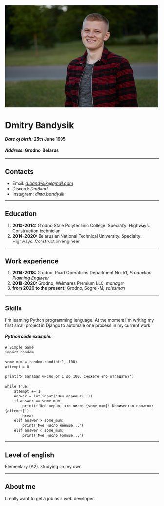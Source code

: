 ![Фото](images/image.jpg "Фото")
# Dmitry Bandysik 
#### _Date of birth:_ 25th June 1995
#### _Address:_ Grodno, Belarus
***

## Contacts
* Email: *d.bandysik@gmail.com*
* Discord: *DmBand*
* Instagram: *dima.bandysik*
***

## Education
1. **2010-2014:** Grodno State Polytechnic College. Specialty: Highways. Construction technician
2. **2014-2020:** Belarusian National Technical University. Specialty: Highways. Construction engineer
***

## Work experience
1. **2014-2018:** Grodno, Road Operations Department No. 51, *Production Planning Engineer*
2. **2018-2020:** Grodno, Welmares Premium LLC, *manager*
3. **from 2020 to the present:** Grodno, Sogrei-M, *salesman*
***

## Skills
I'm learning Python programming lenguage. At the moment I'm writing my first small project in Django to automate one process in my current work.

#### *Python code example:*
```
# Simple Game
import random

some_mum = random.randint(1, 100)
attempt = 0

print('Я загадал число от 1 до 100. Сможете его отгадать?')

while True:
    attempt += 1
    answer = int(input('Ваш вариант? '))
    if answer == some_mum:
        print(f'Всё верно, это число {some_mum}! Количество попыток: {attempt}')
        break
    elif answer > some_mum:
        print('Моё число меньше...')
    elif answer < some_mum:
        print('Моё число больше...')
```
***

## Level of english
Elementary (A2). Studying on my own
***

## About me
I really want to get a job as a web developer.



